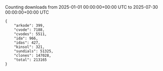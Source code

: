 
Counting downloads from 2025-01-01 00:00:00+00:00 UTC to 2025-07-30 00:00:00+00:00 UTC

```
{
    "arkode": 399,
    "cvode": 7188,
    "cvodes": 5511,
    "ida": 966,
    "idas": 427,
    "kinsol": 321,
    "sundials": 51325,
    "clones": 147028,
    "total": 213165
}
```
